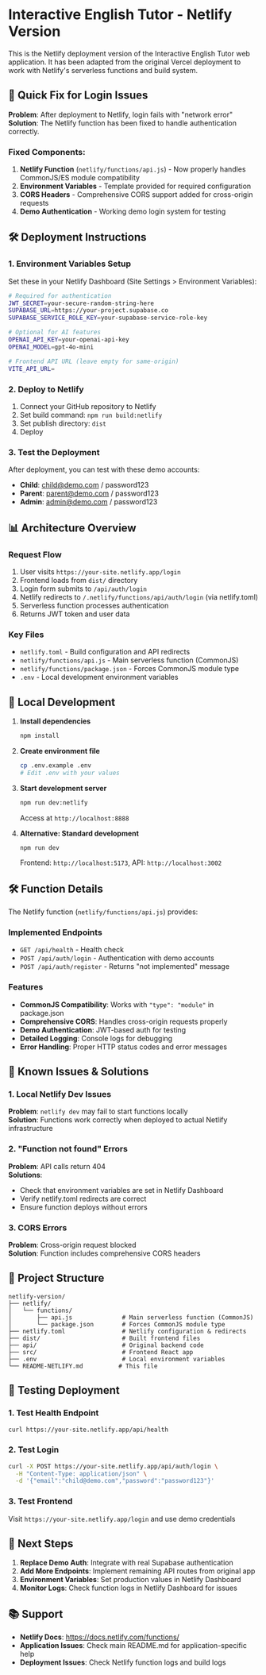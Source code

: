 # Interactive English Tutor - Netlify Version

This is the Netlify deployment version of the Interactive English Tutor web application. It has been adapted from the original Vercel deployment to work with Netlify's serverless functions and build system.

## 🚀 Quick Fix for Login Issues

**Problem**: After deployment to Netlify, login fails with "network error"  
**Solution**: The Netlify function has been fixed to handle authentication correctly.

### Fixed Components:
1. **Netlify Function** (`netlify/functions/api.js`) - Now properly handles CommonJS/ES module compatibility
2. **Environment Variables** - Template provided for required configuration
3. **CORS Headers** - Comprehensive CORS support added for cross-origin requests
4. **Demo Authentication** - Working demo login system for testing

## 🛠️ Deployment Instructions

### 1. Environment Variables Setup
Set these in your Netlify Dashboard (Site Settings > Environment Variables):

```bash
# Required for authentication
JWT_SECRET=your-secure-random-string-here
SUPABASE_URL=https://your-project.supabase.co
SUPABASE_SERVICE_ROLE_KEY=your-supabase-service-role-key

# Optional for AI features
OPENAI_API_KEY=your-openai-api-key
OPENAI_MODEL=gpt-4o-mini

# Frontend API URL (leave empty for same-origin)
VITE_API_URL=
```

### 2. Deploy to Netlify
1. Connect your GitHub repository to Netlify
2. Set build command: `npm run build:netlify`
3. Set publish directory: `dist`
4. Deploy

### 3. Test the Deployment
After deployment, you can test with these demo accounts:
- **Child**: child@demo.com / password123
- **Parent**: parent@demo.com / password123  
- **Admin**: admin@demo.com / password123

## 📊 Architecture Overview

### Request Flow
1. User visits `https://your-site.netlify.app/login`
2. Frontend loads from `dist/` directory
3. Login form submits to `/api/auth/login`
4. Netlify redirects to `/.netlify/functions/api/auth/login` (via netlify.toml)
5. Serverless function processes authentication
6. Returns JWT token and user data

### Key Files
- `netlify.toml` - Build configuration and API redirects
- `netlify/functions/api.js` - Main serverless function (CommonJS)
- `netlify/functions/package.json` - Forces CommonJS module type
- `.env` - Local development environment variables

## 🔧 Local Development

1. **Install dependencies**
   ```bash
   npm install
   ```

2. **Create environment file**
   ```bash
   cp .env.example .env
   # Edit .env with your values
   ```

3. **Start development server**
   ```bash
   npm run dev:netlify
   ```
   Access at `http://localhost:8888`

4. **Alternative: Standard development**
   ```bash
   npm run dev
   ```
   Frontend: `http://localhost:5173`, API: `http://localhost:3002`

## 🛠️ Function Details

The Netlify function (`netlify/functions/api.js`) provides:

### Implemented Endpoints
- `GET /api/health` - Health check
- `POST /api/auth/login` - Authentication with demo accounts
- `POST /api/auth/register` - Returns "not implemented" message

### Features
- **CommonJS Compatibility**: Works with `"type": "module"` in package.json
- **Comprehensive CORS**: Handles cross-origin requests properly
- **Demo Authentication**: JWT-based auth for testing
- **Detailed Logging**: Console logs for debugging
- **Error Handling**: Proper HTTP status codes and error messages

## 🚨 Known Issues & Solutions

### 1. Local Netlify Dev Issues
**Problem**: `netlify dev` may fail to start functions locally  
**Solution**: Functions work correctly when deployed to actual Netlify infrastructure

### 2. "Function not found" Errors
**Problem**: API calls return 404  
**Solutions**:
- Check that environment variables are set in Netlify Dashboard
- Verify netlify.toml redirects are correct
- Ensure function deploys without errors

### 3. CORS Errors
**Problem**: Cross-origin request blocked  
**Solution**: Function includes comprehensive CORS headers

## 📁 Project Structure

```
netlify-version/
├── netlify/
│   └── functions/
│       ├── api.js              # Main serverless function (CommonJS)
│       └── package.json        # Forces CommonJS module type
├── netlify.toml                # Netlify configuration & redirects  
├── dist/                       # Built frontend files
├── api/                        # Original backend code
├── src/                        # Frontend React app
├── .env                        # Local environment variables
└── README-NETLIFY.md          # This file
```

## 🧪 Testing Deployment

### 1. Test Health Endpoint
```bash
curl https://your-site.netlify.app/api/health
```

### 2. Test Login
```bash
curl -X POST https://your-site.netlify.app/api/auth/login \
  -H "Content-Type: application/json" \
  -d '{"email":"child@demo.com","password":"password123"}'
```

### 3. Test Frontend
Visit `https://your-site.netlify.app/login` and use demo credentials

## 🎯 Next Steps

1. **Replace Demo Auth**: Integrate with real Supabase authentication
2. **Add More Endpoints**: Implement remaining API routes from original app
3. **Environment Variables**: Set production values in Netlify Dashboard
4. **Monitor Logs**: Check function logs in Netlify Dashboard for issues

## 📚 Support

- **Netlify Docs**: https://docs.netlify.com/functions/
- **Application Issues**: Check main README.md for application-specific help
- **Deployment Issues**: Check Netlify function logs and build logs